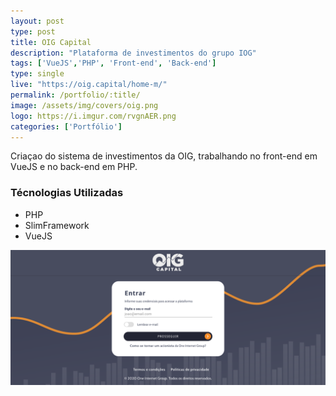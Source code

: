 ```yaml
---
layout: post
type: post
title: OIG Capital
description: "Plataforma de investimentos do grupo IOG"
tags: ['VueJS','PHP', 'Front-end', 'Back-end']
type: single
live: "https://oig.capital/home-m/"
permalink: /portfolio/:title/
image: /assets/img/covers/oig.png
logo: https://i.imgur.com/rvgnAER.png
categories: ['Portfólio']
---
```


Criaçao do sistema de investimentos da OIG, trabalhando no front-end em VueJS e no back-end em PHP.

### Técnologias Utilizadas

- PHP
- SlimFramework
- VueJS

<img align="right"  src="/assets/img/covers/oig.png">
